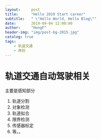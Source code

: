 ```yaml
---
layout:     post
title:      "Hello 2019 Start career"
subtitle:   " \"Hello World, Hello Blog\""
date:       2019-09-04 12:00:00
author:     "HongF"
header-img: "img/post-bg-2015.jpg"
catalog: true
tags:
    - 轨道交通
    - 原创
---
```

# 轨道交通自动驾驶相关

主要是感知部分

1. 轨道分割
2. 对象检测
3. 轨道拟合
4. 限界检测
5. 传感器标定
6. 等。。
